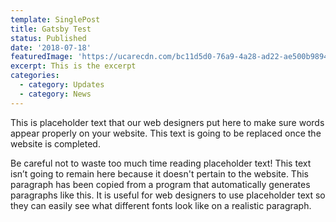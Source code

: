 ```yaml
---
template: SinglePost
title: Gatsby Test
status: Published
date: '2018-07-18'
featuredImage: 'https://ucarecdn.com/bc11d5d0-76a9-4a28-ad22-ae500b9894ee/'
excerpt: This is the excerpt
categories:
  - category: Updates
  - category: News
---
```


This is placeholder text that our web designers put here to make sure words appear properly on your website. This text is going to be replaced once the website is completed.

Be careful not to waste too much time reading placeholder text! This text isn’t going to remain here because it doesn't pertain to the website. This paragraph has been copied from a program that automatically generates paragraphs like this. It is useful for web designers to use placeholder text so they can easily see what different fonts look like on a realistic paragraph.
